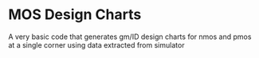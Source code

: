 # MOS Design Charts  
A very basic code that generates gm/ID design charts for nmos and pmos at a single corner using data extracted from simulator 
